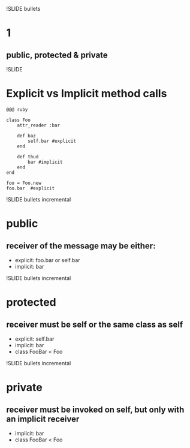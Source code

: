 !SLIDE bullets
# 1 #
## public, protected & private ##

!SLIDE
# Explicit vs Implicit method calls
	@@@ ruby

	class Foo
		attr_reader :bar
		
		def baz
			self.bar #explicit
		end
		
		def thud
			bar #implicit
		end
	end
	
	foo = Foo.new
	foo.bar  #explicit

!SLIDE bullets incremental

# public #

## receiver of the message may be either: ##

* explicit: foo.bar or self.bar
* implicit: bar
	

!SLIDE bullets incremental

# protected #

## receiver must be self or the same class as self

* explicit: self.bar
* implicit: bar
* class FooBar < Foo

!SLIDE bullets incremental

# private #

## receiver must be invoked on self, but only with an implicit receiver ##

* implicit: bar
* class FooBar < Foo